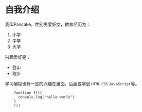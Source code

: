 # 自我介绍
我叫Pancake，性别男爱好女，教育经历为：
1. 小学
2. 中学
3. 大学

兴趣爱好是：
* 登山
* 跑步

学习编程也有一定的兴趣在里面，后面要学到
`HTML` `CSS` `JavaScript`等。

```
    function f(){
      console.log('hello world')
    }
    f()
```
